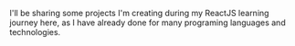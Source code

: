 I'll be sharing some projects I'm creating during my ReactJS learning journey here, as I have already done for many programing languages and technologies.
